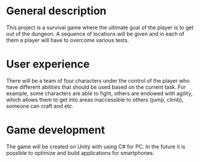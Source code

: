 # General description
This project is a survival game where the ultimate goal of the player is to get out of the dungeon. 
A sequence of locations will be given and in each of them a player will have to overcome various tests.

# User experience
There will be a team of four characters under the control of the player who have different abilities 
that should be used based on the current task. For example, some characters are able to fight, others are endowed with agility,
which allows them to get into areas inaccessible to others (jump, climb), someone can craft and etc.

# Game development
The game will be created on Unity with using C# for PC. 
In the future it is possible to optimize and build applications for smartphones.
